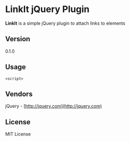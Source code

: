 # LinkIt jQuery Plugin #

**LinkIt** is a simple jQuery plugin to attach links to elements

## Version ##

0.1.0

## Usage ##

    <script>

## Vendors ##

jQuery - [http://jquery.com](http://jquery.com)

## License ##

MIT License